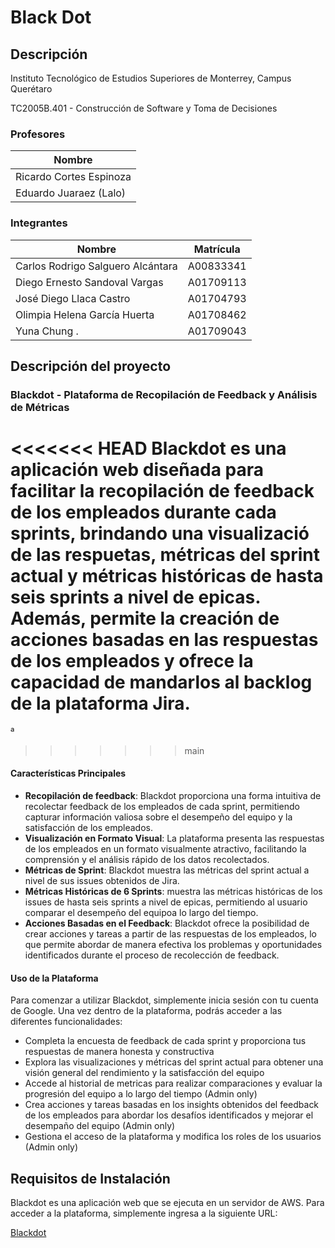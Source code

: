 # Black Dot

## Descripción

Instituto Tecnológico de Estudios Superiores de Monterrey, Campus Querétaro

TC2005B.401 - Construcción de Software y Toma de Decisiones

### Profesores

| Nombre                  |
| ----------------------- |
| Ricardo Cortes Espinoza |
| Eduardo Juaraez (Lalo)  |

### Integrantes

| Nombre                            | Matrícula |
| --------------------------------- | --------- |
| Carlos Rodrigo Salguero Alcántara | A00833341 |
| Diego Ernesto Sandoval Vargas     | A01709113 |
| José Diego Llaca Castro           | A01704793 |
| Olimpia Helena García Huerta      | A01708462 |
| Yuna Chung .                      | A01709043 |

## Descripción del proyecto

### Blackdot - Plataforma de Recopilación de Feedback y Análisis de Métricas

<<<<<<< HEAD
Blackdot es una aplicación web diseñada para facilitar la recopilación de feedback de
los empleados durante cada sprints, brindando una visualizació de las respuetas,
métricas del sprint actual y métricas históricas de hasta seis sprints a nivel de
epicas. Además, permite la creación de acciones basadas en las respuestas de
los empleados y ofrece la capacidad de mandarlos al backlog de la plataforma Jira.
=======
ª
>>>>>>> main

#### Características Principales

- **Recopilación de feedback**: Blackdot proporciona una forma intuitiva de recolectar
  feedback de los empleados de cada sprint, permitiendo capturar información valiosa
  sobre el desempeño del equipo y la satisfacción de los empleados.
- **Visualización en Formato Visual**: La plataforma presenta las respuestas de los
  empleados en un formato visualmente atractivo, facilitando la comprensión y el
  análisis rápido de los datos recolectados.
- **Métricas de Sprint**: Blackdot muestra las métricas del sprint actual a nivel de
  sus issues obtenidos de Jira.
- **Métricas Históricas de 6 Sprints**: muestra las métricas históricas de los issues
  de hasta seis sprints a nivel de epicas, permitiendo al usuario comparar el desempeño
  del equipoa lo largo del tiempo.
- **Acciones Basadas en el Feedback**: Blackdot ofrece la posibilidad de crear acciones
  y tareas a partir de las respuestas de los empleados, lo que permite abordar de manera
  efectiva los problemas y oportunidades identificados durante el proceso de recolección
  de feedback.

#### Uso de la Plataforma

Para comenzar a utilizar Blackdot, simplemente inicia sesión con tu cuenta de Google.
Una vez dentro de la plataforma, podrás acceder a las diferentes funcionalidades:

- Completa la encuesta de feedback de cada sprint y proporciona tus respuestas de manera honesta y constructiva
- Explora las visualizaciones y métricas del sprint actual para obtener una visión general del rendimiento y la satisfacción del equipo
- Accede al historial de metricas para realizar comparaciones y evaluar la progresión del equipo a lo largo del tiempo (Admin only)
- Crea acciones y tareas basadas en los insights obtenidos del feedback de los
  empleados para abordar los desafíos identificados y mejorar el desempaño del equipo (Admin only)
- Gestiona el acceso de la plataforma y modifica los roles de los usuarios (Admin only)

## Requisitos de Instalación

Blackdot es una aplicación web que se ejecuta en un servidor de AWS. Para acceder a la
plataforma, simplemente ingresa a la siguiente URL:

[Blackdot](https://padawan-0.laing.mx/auth)
